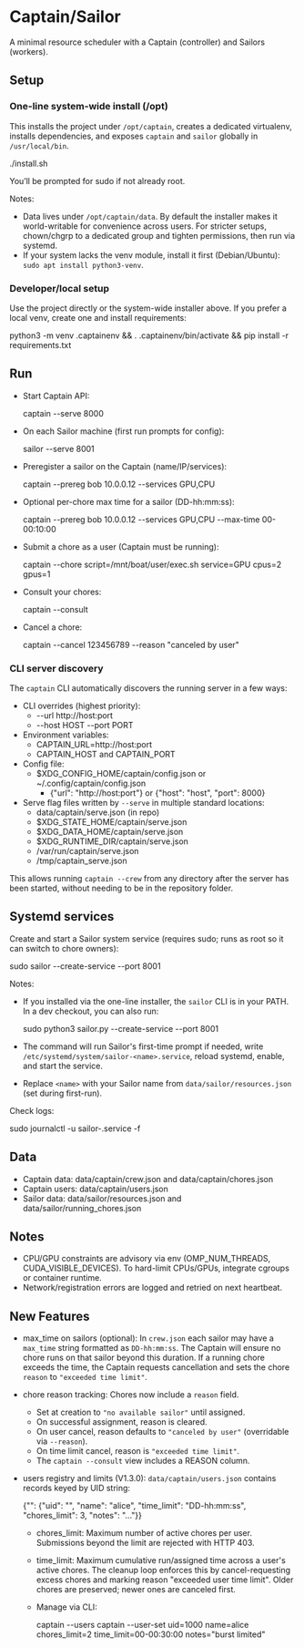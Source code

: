 # Captain/Sailor

A minimal resource scheduler with a Captain (controller) and Sailors (workers).

## Setup

### One-line system-wide install (/opt)

This installs the project under `/opt/captain`, creates a dedicated virtualenv, installs dependencies, and exposes `captain` and `sailor` globally in `/usr/local/bin`.

  ./install.sh

You’ll be prompted for sudo if not already root.

Notes:
- Data lives under `/opt/captain/data`. By default the installer makes it world-writable for convenience across users. For stricter setups, chown/chgrp to a dedicated group and tighten permissions, then run via systemd.
- If your system lacks the venv module, install it first (Debian/Ubuntu): `sudo apt install python3-venv`.

### Developer/local setup

Use the project directly or the system-wide installer above. If you prefer a local venv, create one and install requirements:

  python3 -m venv .captainenv && . .captainenv/bin/activate && pip install -r requirements.txt

## Run

- Start Captain API:

  captain --serve 8000

- On each Sailor machine (first run prompts for config):

  sailor --serve 8001

- Preregister a sailor on the Captain (name/IP/services):

  captain --prereg bob 10.0.0.12 --services GPU,CPU

- Optional per-chore max time for a sailor (DD-hh:mm:ss):

  captain --prereg bob 10.0.0.12 --services GPU,CPU --max-time 00-00:10:00

- Submit a chore as a user (Captain must be running):

  captain --chore script=/mnt/boat/user/exec.sh service=GPU cpus=2 gpus=1

- Consult your chores:

  captain --consult

- Cancel a chore:

  captain --cancel 123456789 --reason "canceled by user"

### CLI server discovery

The `captain` CLI automatically discovers the running server in a few ways:

- CLI overrides (highest priority):
  - --url http://host:port
  - --host HOST --port PORT
- Environment variables:
  - CAPTAIN_URL=http://host:port
  - CAPTAIN_HOST and CAPTAIN_PORT
- Config file:
  - $XDG_CONFIG_HOME/captain/config.json or ~/.config/captain/config.json
    - {"url": "http://host:port"} or {"host": "host", "port": 8000}
- Serve flag files written by `--serve` in multiple standard locations:
  - data/captain/serve.json (in repo)
  - $XDG_STATE_HOME/captain/serve.json
  - $XDG_DATA_HOME/captain/serve.json
  - $XDG_RUNTIME_DIR/captain/serve.json
  - /var/run/captain/serve.json
  - /tmp/captain_serve.json

This allows running `captain --crew` from any directory after the server has been started, without needing to be in the repository folder.

## Systemd services

Create and start a Sailor system service (requires sudo; runs as root so it can switch to chore owners):

  sudo sailor --create-service --port 8001

Notes:
- If you installed via the one-line installer, the `sailor` CLI is in your PATH. In a dev checkout, you can also run:

    sudo python3 sailor.py --create-service --port 8001

- The command will run Sailor's first-time prompt if needed, write `/etc/systemd/system/sailor-<name>.service`, reload systemd, enable, and start the service.
- Replace `<name>` with your Sailor name from `data/sailor/resources.json` (set during first-run).

Check logs:

  sudo journalctl -u sailor-<name>.service -f

## Data

- Captain data: data/captain/crew.json and data/captain/chores.json
- Captain users: data/captain/users.json
- Sailor data: data/sailor/resources.json and data/sailor/running_chores.json

## Notes

- CPU/GPU constraints are advisory via env (OMP_NUM_THREADS, CUDA_VISIBLE_DEVICES). To hard-limit CPUs/GPUs, integrate cgroups or container runtime.
- Network/registration errors are logged and retried on next heartbeat.

## New Features

- max_time on sailors (optional): In `crew.json` each sailor may have a `max_time` string formatted as `DD-hh:mm:ss`. The Captain will ensure no chore runs on that sailor beyond this duration. If a running chore exceeds the time, the Captain requests cancellation and sets the chore `reason` to `"exceeded time limit"`.
- chore reason tracking: Chores now include a `reason` field.
  - Set at creation to `"no available sailor"` until assigned.
  - On successful assignment, reason is cleared.
  - On user cancel, reason defaults to `"canceled by user"` (overridable via `--reason`).
  - On time limit cancel, reason is `"exceeded time limit"`.
  - The `captain --consult` view includes a REASON column.

- users registry and limits (V1.3.0): `data/captain/users.json` contains records keyed by UID string:

  {"<UID>": {"uid": "<UID>", "name": "alice", "time_limit": "DD-hh:mm:ss", "chores_limit": 3, "notes": "..."}}

  - chores_limit: Maximum number of active chores per user. Submissions beyond the limit are rejected with HTTP 403.
  - time_limit: Maximum cumulative run/assigned time across a user's active chores. The cleanup loop enforces this by cancel-requesting excess chores and marking reason "exceeded user time limit". Older chores are preserved; newer ones are canceled first.
  - Manage via CLI:

    captain --users
    captain --user-set uid=1000 name=alice chores_limit=2 time_limit=00-00:30:00 notes="burst limited"
